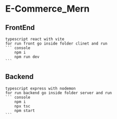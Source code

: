 # E-Commerce_Mern


## FrontEnd 
    typescript react with vite 
    for run front go inside folder clinet and run 
    ``` console
        npm i
        npm run dev
    ```


## Backend
    typescript express with nodemon
    for run backend go inside folder server and run 
    ``` console
        npm i
        npx tsc
        npm start
    ```
